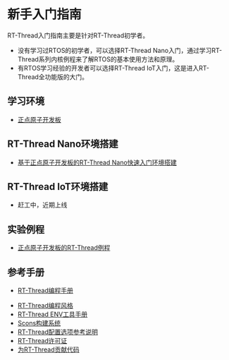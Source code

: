 # 新手入门指南 #
RT-Thread入门指南主要是针对RT-Thread初学者。

* 没有学习过RTOS的初学者，可以选择RT-Thread Nano入门，通过学习RT-Thread系列内核例程来了解RTOS的基本使用方法和原理。
* 有RTOS学习经验的开发者可以选择RT-Thread IoT入门，这是进入RT-Thread全功能版的大门。

## 学习环境 ##
* [正点原子开发板](http://www.rt-thread.org/product/119.html)

## RT-Thread Nano环境搭建 ##
* [基于正点原子开发板的RT-Thread Nano快速入门环境搭建](../applicationnote/apollo_nano_start.md)

## RT-Thread IoT环境搭建 ##
<!-- * [基于正点原子开发板的RT-Thread IoT快速入门环境搭建](../applicationnote/apollo_advanced.md) -->
* 赶工中，近期上线

<!-- 
## 实验手册
* [基于正点原子开发板的RT-Thread实验手册](http://#)
-->

## 实验例程 ##
* [正点原子开发板的RT-Thread例程](http://pan.baidu.com/s/1sl4sWjj)

## 参考手册 ##
* [RT-Thread编程手册](../../zh/1chapters/02-chapter_thread.md)
<!-- * [RT-Thread内核API手册](http://#)-->
* [RT-Thread编程风格](../tutorials/codingstyle.md)
* [RT-Thread ENV工具手册](../../zh/5chapters/01-chapter_env_manual.md)
* [Scons构建系统](../../zh/1chapters/10-chapter_scons.md)
* [RT-Thread配置选项参考说明](rtconfig.md)
* [RT-Thread许可证](../tutorials/license.md)
* [为RT-Thread贡献代码](../../zh/9appendix/03_github.md)